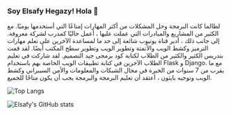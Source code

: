 ### Soy Elsafy Hegazy! Hola 👋

لطالما كانت البرمجة وحل المشكلات من أكثر المهارات إمتاعًا التي أستخدمها يوميًا. مع الكثير من المشاريع والمبادرات التي عملت عليها ، أعمل حاليًا كمدرب لشركة معروفة. إلى جانب ذلك ، أدير قناة يوتيوب شائعة إلى حد ما لمساعدة الآخرين على تعلم مهارات الترميز وكشط الويب والأتمتة وتطوير الويب وتطوير سطح المكتب أيضًا. لقد قمت بتدريس الكثير والكثير من الطلاب لكتابة كود برمجى جيد التصميم. لقد شاركت في تعليم الطلاب الآخرين في كتابة تطبيقات الويب الخاصة بهم باستخدام Flask و Django. مع ما يقرب من 7 سنوات من الخبرة في مجال الشبكات والمعلومات والأمن السيبراني وكشط الويب وتوجيه بايثون ، أعتقد أن تعليم البرمجة والبرمجة يجب أن يكون متاحًا للجميع.


![Top Langs](https://github-readme-stats.vercel.app/api/top-langs/?username=elsafydecoder)

![Elsafy's GitHub stats](https://github-readme-stats.vercel.app/api?username=elsafydecoder&show_icons=true&theme=vue-dark&border_radius=30)
